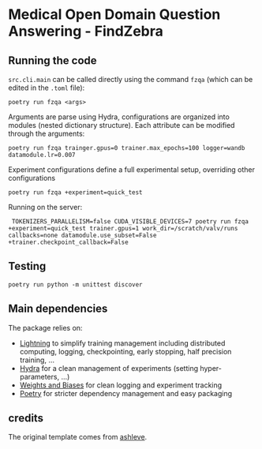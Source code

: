 # Medical Open Domain Question Answering - FindZebra

## Running the code

`src.cli.main` can be called directly using the command `fzqa` (which can be edited in the `.toml` file):
```shell
poetry run fzqa <args>
```
Arguments are parse using Hydra, configurations are organized into modules (nested dictionary structure). Each attribute can be modified through the arguments:
```shell
poetry run fzqa trainger.gpus=0 trainer.max_epochs=100 logger=wandb datamodule.lr=0.007
```

Experiment configurations define a full experimental setup, overriding other configurations
```shell
poetry run fzqa +experiment=quick_test
```

Running on the server:
```shell
 TOKENIZERS_PARALLELISM=false CUDA_VISIBLE_DEVICES=7 poetry run fzqa +experiment=quick_test trainer.gpus=1 work_dir=/scratch/valv/runs callbacks=none datamodule.use_subset=False +trainer.checkpoint_callback=False
 ```

## Testing

```shell
poetry run python -m unittest discover
```

## Main dependencies

The package relies on:
* [Lightning](https://github.com/PyTorchLightning/pytorch-lightning) to simplify training management including distributed computing, logging, checkpointing, early stopping, half precision training, ...
* [Hydra](https://hydra.cc/docs/intro/) for a clean management of experiments (setting hyper-parameters, ...)
* [Weights and Biases](https://wandb.ai) for clean logging and experiment tracking
* [Poetry](https://python-poetry.org/) for stricter dependency management and easy packaging


## credits

The original template comes from [ashleve](https://github.com/ashleve/lightning-hydra-template).
